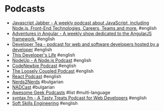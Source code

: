 # Podcasts

- [Javascript Jabber - A weekly podcast about JavaScript, including Node.js, Front-End Technologies, Careers, Teams and more.](https://devchat.tv/js-jabber) #english
- [Adventures in Angular - A weekly show dedicated to the AngularJS framework.](https://devchat.tv/adventures-in-angular) #english
- [Developer Tea - podcast for web and software developers hosted by a developer](http://developertea.com) #english
- [This Developer's Life](http://thisdeveloperslife.com) #english
- [NodeUp - A Node.js Podcast](http://nodeup.com/) #english
- [CodeNewbie Podcast](http://www.codenewbie.org/podcast) #english
- [The Loosely Coupled Podcast](http://looselycoupled.info) #english
- [React Podcast](http://reactpodcast.com) #english
- [Nerds2Nerds](http://www.nerds2nerds.com/) #bulgarian
- [NADCast](https://www.youtube.com/playlist?list=PL1XPwt2TrDrxWL3ohvospBDFP3GMeXgQE) #bulgarian
- [Awesome Geek Podcasts](http://guipdutra.github.io/awesome-geek-podcasts) #list #multi-language
- [syntax.fm - A Tasty Treats Podcast for Web Developers](https://syntax.fm) #english
- [Soft Skills Engineering](https://softskills.audio) #english

